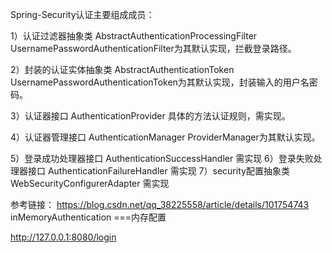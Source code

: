Spring-Security认证主要组成成员：

1）认证过滤器抽象类 AbstractAuthenticationProcessingFilter
UsernamePasswordAuthenticationFilter为其默认实现，拦截登录路径。

2）封装的认证实体抽象类 AbstractAuthenticationToken
UsernamePasswordAuthenticationToken为其默认实现，封装输入的用户名密码。

3）认证器接口 AuthenticationProvider
具体的方法认证规则，需实现。

4）认证器管理接口 AuthenticationManager
ProviderManager为其默认实现。

5）登录成功处理器接口 AuthenticationSuccessHandler
需实现
6）登录失败处理器接口 AuthenticationFailureHandler
需实现
7）security配置抽象类 WebSecurityConfigurerAdapter
需实现

参考链接：
https://blog.csdn.net/qq_38225558/article/details/101754743
inMemoryAuthentication ===内存配置

http://127.0.0.1:8080/login